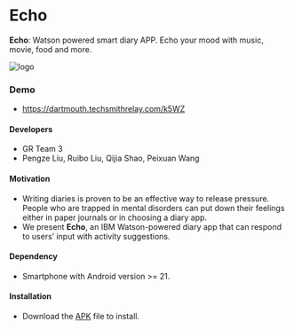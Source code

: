# Echo
**Echo**: Watson powered smart diary APP. Echo your mood with music, movie, food and more.

<img src="https://i.imgur.com/mb43T5y.png" alt="logo"/>

### Demo
- https://dartmouth.techsmithrelay.com/k5WZ

#### Developers
- GR Team 3
- Pengze Liu, Ruibo Liu, Qijia Shao, Peixuan Wang

#### Motivation
- Writing diaries is proven to be an effective way to release pressure. People who are trapped in mental disorders can put down their feelings either in paper journals or in choosing a diary app. 
- We present **Echo**, an IBM Watson-powered diary app that can respond to users’ input with activity suggestions.

#### Dependency
- Smartphone with Android version >= 21.

#### Installation
- Download the [APK](https://github.com/DapangLiu/Echo/raw/master/Echo.apk) file to install.
  
